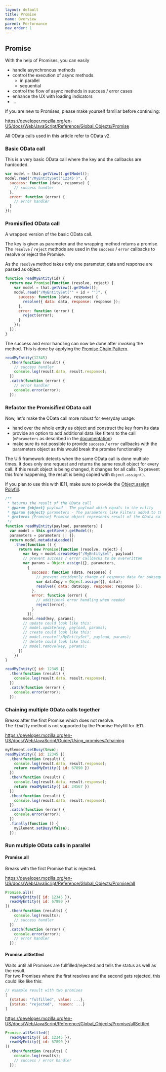 ```yaml
---
layout: default
title: Promise
name: Overview
parent: Performance
nav_order: 1
---
```


## Promise

With the help of Promises, you can easily

* handle asynchronous methods
* control the execution of async methods
  * in parallel
  * sequential
* control the flow of async methods in success / error cases
* enhance the UX with loading indicators
* ...

If you are new to Promises, please make yourself familiar before continuing:

<https://developer.mozilla.org/en-US/docs/Web/JavaScript/Reference/Global_Objects/Promise>

All OData calls used in this article refer to OData v2.

### Basic OData call

This is a very basic OData call where the key and the callbacks are hardcoded.

```js
var model = that.getView().getModel();
model.read("/MyEntitySet('12345')", {
  success: function (data, response) {
    // success handler
  },
  error: function (error) {
    // error handler
  }
});
```

### Promisified OData call

A wrapped version of the basic OData call.

The key is given as parameter and the wrapping method returns a promise. The `resolve` / `reject` methods are used in the `success` / `error` callbacks to resolve or reject the Promise.

As the `resolve` method takes only one parameter, data and response are passed as object.

```js
function readMyEntity(id) {
  return new Promise(function (resolve, reject) {
    var model = that.getView().getModel();
    model.read("/MyEntitySet('" + id + "')", {
      success: function (data, response) {
        resolve({ data: data, response: response });
      },
      error: function (error) {
        reject(error);
      }
    });
  });
}
```

The success and error handling can now be done after invoking the method. This is done by applying the [Promise Chain Pattern](#chaining-multiple-odata-calls-together).

```js
readMyEntity(12345)
  .then(function (result) {
    // success handler
    console.log(result.data, result.response);
  })
  .catch(function (error) {
    // error handler
    console.error(error);
  });
```

### Refactor the Promisified OData call

Now, let's make the OData call more robust for everyday usage:

* hand over the whole entity as object and construct the key from its data
* provide an option to add additional data like filters to the call (`mParameters` as described in the [documentation](https://ui5.sap.com/#/api/sap.ui.model.odata.v2.ODataModel%23methods/read))
* make sure its not possible to provide `success` / `error` callbacks with the parameters object as this would break the promise functionality

The UI5 framework detects when the same OData call is done multiple times. It does only one request and returns the same result object for every call. If this result object is being changed, it changes for all calls. To prevent this from happening, the result is being copied with `Object.assign()`.

If you plan to use this with IE11, make sure to provide the [Object.assign Polyfill](https://developer.mozilla.org/en-US/docs/Web/JavaScript/Reference/Global_Objects/Object/assign#polyfill).

```js
/** 
 * Returns the result of the OData call
 * @param {object} payload - The payload which equals to the entity
 * @param {object} parameters - The parameters like Filters added to the OData call
 * @returns {Promise} Promise object represents result of the OData call
 */
function readMyEntity(payload, parameters) {
  var model = this.getView().getModel();
  parameters = parameters || {};
  return model.metadataLoaded()
    .then(function () {
      return new Promise(function (resolve, reject) {
        var key = model.createKey("/MyEntitySet", payload)
        // prevent success / error callbacks to be overwritten
        var params = Object.assign({}, parameters,
          {
            success: function (data, response) {
              // prevent accidently change of response data for subsequent calls
              var dataCopy = Object.assign({}, data);
              resolve({ data: dataCopy, response: response });
            },
            error: function (error) {
              // additional error handling when needed
              reject(error);
            }
          });
        model.read(key, params);
        // update could look like this:
        // model.update(key, payload, params);
        // create could look like this:
        // model.create("/MyEntitySet", payload, params);
        // delete could look like this:
        // model.remove(key, params);
      })
    })
}

readMyEntity({ id: 12345 })
  .then(function (result) {
    console.log(result.data, result.response);
  })
  .catch(function (error) {
    console.error(error);
  });
```

### Chaining multiple OData calls together

Breaks after the first Promise which does not resolve.  
The `finally` method is not supported by the Promise Polyfill for IE11.

<https://developer.mozilla.org/en-US/docs/Web/JavaScript/Guide/Using_promises#chaining>

```js
myElement.setBusy(true);
readMyEntity({ id: 12345 })
  .then(function (result) {
    console.log(result.data, result.response);
    return readMyEntity({ id: 67890 })
  })
  .then(function (result) {
    console.log(result.data, result.response);
    return readMyEntity({ id: 34567 })
  })
  .then(function (result) {
    console.log(result.data, result.response);
  })
  .catch(function (error) {
    console.error(error);
  })
  .finally(function () {
    myElement.setBusy(false);
  });
```

### Run multiple OData calls in parallel

#### Promise.all

Breaks with the first Promise that is rejected.

<https://developer.mozilla.org/en-US/docs/Web/JavaScript/Reference/Global_Objects/Promise/all>

```js
Promise.all([
  readMyEntity({ id: 12345 }),
  readMyEntity({ id: 67890 })
])
  .then(function (results) {
    console.log(results);
    // success handler
  })
  .catch(function (error) {
    console.error(error);
    // error handler
  });
```

#### Promise.allSettled

Waits until all Promises are fullfilled/rejected and tells the status as well as the result.  
For two Promises where the first resolves and the second gets rejected, this could like like this:

```js
// example result with two promises
[
  {status: "fulfilled", value: ...},
  {status: "rejected",  reason: ...}
]
```

<https://developer.mozilla.org/en-US/docs/Web/JavaScript/Reference/Global_Objects/Promise/allSettled>

```js
Promise.allSettled([
  readMyEntity({ id: 12345 }),
  readMyEntity({ id: 67890 })
])
  .then(function (results) {
    console.log(results);
    // success / error handler
  });
```
